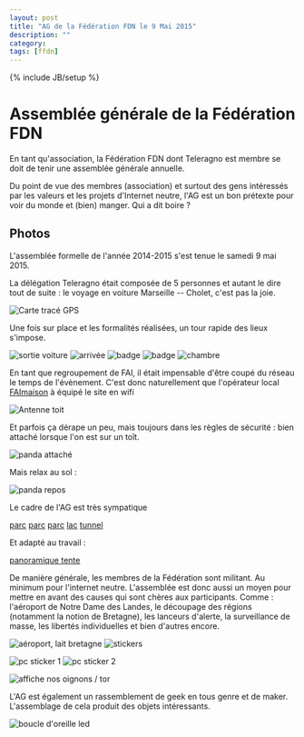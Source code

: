 ```yaml
---
layout: post
title: "AG de la Fédération FDN le 9 Mai 2015"
description: ""
category: 
tags: [ffdn]
---
```


{% include JB/setup %}

# Assemblée générale de la Fédération FDN

En tant qu'association, la Fédération FDN dont Teleragno est membre se doit de tenir une assemblée générale annuelle.

Du point de vue des membres (association) et surtout des gens intéressés par les valeurs et les projets d'Internet neutre, l'AG est un bon prétexte pour voir du monde et (bien) manger.
Qui a dit boire ?

## Photos

L'assemblée formelle de l'année 2014-2015 s'est tenue le samedi 9 mai 2015.

La délégation Teleragno était composée de 5 personnes et autant le dire tout de suite : le voyage en voiture Marseille -- Cholet, c'est pas la joie.

![Carte tracé GPS](/assets/files/2015/05/agffdn_trace.png)

Une fois sur place et les formalités réalisées, un tour rapide des lieux s'impose.

![sortie voiture](/assets/files/2015/05/agffdn_sortie_voiture.jpg)
![arrivée](/assets/files/2015/05/agffdn_arrivee.jpg)
![badge](/assets/files/2015/05/agffdn_badge1.jpg)
![badge](/assets/files/2015/05/agffdn_badge2.jpg)
![chambre](/assets/files/2015/05/agffdn_chambre.jpg)

En tant que regroupement de FAI, il était impensable d'être coupé du réseau le temps de l'évènement.
C'est donc naturellement que l'opérateur local [FAImaison]() à équipé le site en wifi

![Antenne toit](/assets/files/2015/05/agffdn_antenne_camping.jpg)

Et parfois ça dérape un peu, mais toujours dans les règles de sécurité : bien attaché lorsque l'on est sur un toît.

![panda attaché](/assets/files/2015/05/agffdn_panda_toit.jpg)

Mais relax au sol :

![panda repos](/assets/files/2015/05/agffdn_panda_relax.jpg)

Le cadre de l'AG est très sympatique

[parc]()
[parc]()
[parc]()
[lac]()
[tunnel]()

Et adapté au travail :

[panoramique tente]()


De manière générale, les membres de la Fédération sont militant.
Au minimum pour l'internet neutre.
L'assemblée est donc aussi un moyen pour mettre en avant des causes qui sont chères aux participants.
Comme : l'aéroport de Notre Dame des Landes, le découpage des régions (notamment la notion de Bretagne), les lanceurs d'alerte, la surveillance de masse, les libertés individuelles et bien d'autres encore.

![aéroport, lait bretagne](/assets/files/2015/05/agffdn_act_bretagne.jpg)
![stickers](/assets/files/2015/05/agffdn_act_stickers.jpg)

![pc sticker 1](/assets/files/2015/05/agffdn_act_stickers_pc1.jpg)
![pc sticker 2](/assets/files/2015/05/agffdn_act_stickers_pc2.jpg)

![affiche nos oignons / tor](/assets/files/2015/05/agffdn_act_tor.jpg)

L'AG est également un rassemblement de geek en tous genre et de maker.
L'assemblage de cela produit des objets intéressants.

![boucle d'oreille led](/assets/files/2015/05/agffdn_boucle_oreille.jpg)
